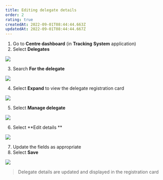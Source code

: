 ```yaml
---
title: Editing delegate details
order: 2
rating: true
createdAt: 2022-09-01T08:44:44.663Z
updatedAt: 2022-09-01T08:44:44.667Z
---
```

1. Go to **Centre dashboard** (in **Tracking** **System** application) 
2. Select **Delegates**

![](/img/registering-delegates-1.png)

3. Search **For the delegate**

![](/img/cm-ca_delegate-filters.png)

4. Select **Expand** to view the delegate registration card

![](/img/cm-ca_expand-delegate-registration-card.png)

5. Select **Manage delegate**

![](/img/ccm-ca_manage-delegate-registration-card.png)

6. Select **Edit details **

![](/img/cm-ca_delegate-registration-card_manage_edit-details.png)

7. Update the fields as appropriate 
8. Select **Save**

![](/img/cm-ca_delegate_edit-details.png)

> Delegate details are updated and displayed in the registration card